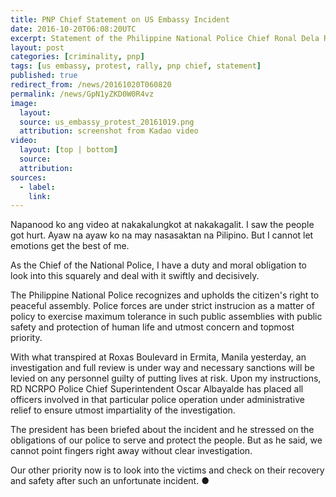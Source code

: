 ```yaml
---
title: PNP Chief Statement on US Embassy Incident
date: 2016-10-20T06:08:20UTC
excerpt: Statement of the Philippine National Police Chief Ronal Dela Rosa who is with President Rodrigo Duterte in China regarding the incident that transpired before the U.S. Embassy in Ermita, Manila on 19 October 2016.
layout: post
categories: [criminality, pnp]
tags: [us embassy, protest, rally, pnp chief, statement]
published: true
redirect_from: /news/20161020T060820
permalink: /news/GpN1yZKD0W0R4vz
image:
  layout:
  source: us_embassy_protest_20161019.png
  attribution: screenshot from Kadao video
video:
  layout: [top | bottom]
  source: 
  attribution: 
sources:
  - label:
    link:
---
```


Napanood ko ang video at nakakalungkot at nakakagalit.
I saw the people got hurt.
Ayaw na ayaw ko na may nasasaktan na Pilipino.
But I cannot let emotions get the best of me.

As the Chief of the National Police, I have a duty and moral obligation to look into this squarely and deal with it swiftly and decisively.

The Philippine National Police recognizes and upholds the citizen's right to peaceful assembly.
Police forces are under strict instrucion as a matter of policy to exercise maximum tolerance in such public assemblies with public safety and protection of human life and utmost concern and topmost priority.

With what transpired at Roxas Boulevard in Ermita, Manila yesterday, an investigation and full review is under way and necessary sanctions will be levied on any personnel guilty of putting lives at risk.
Upon my instructions, RD NCRPO Police Chief Superintendent Oscar Albayalde has placed all officers involved in that particular police operation under administrative relief to ensure utmost impartiality of the investigation.

The president has been briefed about the incident and he stressed on the obligations of our police to serve and protect the people.
But as he said, we cannot point fingers right away without clear investigation.

Our other priority now is to look into the victims and check on their recovery and safety after such an unfortunate incident.
&#x25cf;



